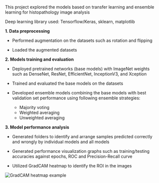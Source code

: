 This project explored the models based on transfer learning and ensemble learning for histopathology image analysis


Deep learning library used: Tensorflow/Keras, sklearn, matplotlib




**1. Data preprocessing**


* Performed augmentation on the datasets such as rotation and flipping


* Loaded the augmented datasets


**2. Models training and evaluation**


* Deployed pretrained networks (base models) with ImageNet weights such as DenseNet, ResNet, EfficientNet, InceptionV3, and Xception


* Trained and evaluated the base models on the datasets


* Developed ensemble models combining the base models with best validation set performance using following ensemble strategies:
  * Majority voting
  * Weighted averaging
  * Unweighted averaging


**3. Model performance analysis**


* Generated folders to identify and arrange samples predicted correctly and wrongly by individual models and all models


* Generated performance visualization graphs such as training/testing accuracies against epochs, ROC and Precision-Recall curve


* Utilized GradCAM heatmap to identify the ROI in the images



![GradCAM heatmap example](https://github.com/MPYong/gashissdb_transfer_ensemble_learning/blob/main/figures/gradcam.jpg?raw=true)
